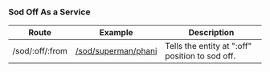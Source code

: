 ### Sod Off As a Service

| Route | Example | Description |
|-------|---------|-------------|
|/sod/:off/:from| [/sod/superman/phani](http://sodoffaas.15.125.72.200.xip.io/sod/superman/phani) | Tells the entity at ":off" position to sod off.
